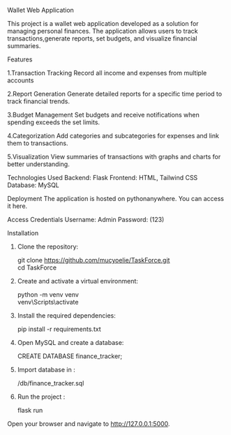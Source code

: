 Wallet Web Application

This project is a wallet web application developed as a solution for managing personal finances. 
The application allows users to track transactions,generate reports, set budgets, and visualize financial summaries.



Features

1.Transaction Tracking
Record all income and expenses from multiple accounts



2.Report Generation
Generate detailed reports for a specific time period to track financial trends.



3.Budget Management
Set budgets and receive notifications when spending exceeds the set limits.



4.Categorization
Add categories and subcategories for expenses and link them to transactions.



5.Visualization
View summaries of transactions with graphs and charts for better understanding.



Technologies Used
Backend: Flask
Frontend: HTML, Tailwind CSS
Database: MySQL


Deployment
The application is hosted on pythonanywhere. You can access it here.


Access Credentials
Username: Admin
Password: (123)





Installation

1. Clone the repository:

	git clone https://github.com/mucyoelie/TaskForce.git  
	cd TaskForce

2. Create and activate a virtual environment:

	python -m venv venv  
	venv\Scripts\activate

3. Install the required dependencies:

	pip install -r requirements.txt

4. Open MySQL and create a database:

	CREATE DATABASE finance_tracker;

5. Import database in :

	/db/finance_tracker.sql

6. Run the project :

	flask run  


Open your browser and navigate to http://127.0.0.1:5000.
